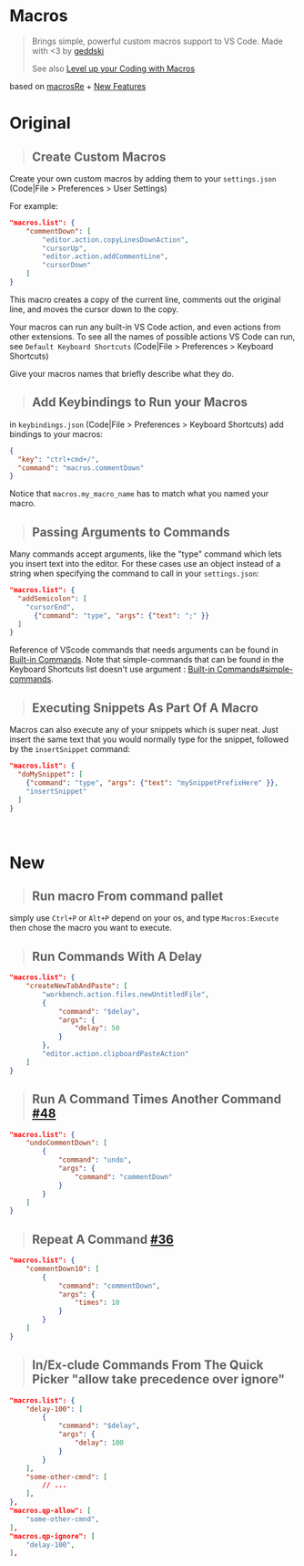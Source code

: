 # Macros

> Brings simple, powerful custom macros support to VS Code.
Made with <3 by [geddski](http://gedd.ski)
>
>See also [Level up your Coding with Macros](http://gedd.ski/post/level-up-coding-with-macros/)
>
based on [macrosRe](https://github.com/l7ssha) + [New Features](#new)

# Original

> ## Create Custom Macros

Create your own custom macros by adding them to your `settings.json` (Code|File > Preferences > User Settings)

For example:

```json
"macros.list": {
    "commentDown": [
        "editor.action.copyLinesDownAction",
        "cursorUp",
        "editor.action.addCommentLine",
        "cursorDown"
    ]
}
```

This macro creates a copy of the current line, comments out the original line, and moves the cursor down to the copy.

Your macros can run any built-in VS Code action, and even actions from other extensions.
To see all the names of possible actions VS Code can run, see `Default Keyboard Shortcuts` (Code|File > Preferences > Keyboard Shortcuts)

Give your macros names that briefly describe what they do.

> ## Add Keybindings to Run your Macros

in `keybindings.json` (Code|File > Preferences > Keyboard Shortcuts) add bindings to your macros:

```json
{
  "key": "ctrl+cmd+/",
  "command": "macros.commentDown"
}
```

Notice that `macros.my_macro_name` has to match what you named your macro.

> ## Passing Arguments to Commands

Many commands accept arguments, like the "type" command which lets you insert text into the editor. For these cases use an object instead of a string when specifying the command to call in your `settings.json`:

```json
"macros.list": {
  "addSemicolon": [
    "cursorEnd",
      {"command": "type", "args": {"text": ";" }}
  ]
}
```

Reference of VScode commands that needs arguments can be found in [Built-in Commands](https://code.visualstudio.com/api/references/commands).
Note that simple-commands that can be found in the Keyboard Shortcuts list doesn't use argument : [Built-in Commands#simple-commands](https://code.visualstudio.com/api/references/commands#simple-commands).

> ## Executing Snippets As Part Of A Macro

Macros can also execute any of your snippets which is super neat. Just insert the same text that you would normally type for the snippet, followed by the `insertSnippet` command:

```json
"macros.list": {
  "doMySnippet": [
    {"command": "type", "args": {"text": "mySnippetPrefixHere" }},
    "insertSnippet"
  ]
}
```

<br>

# New

> ## Run macro From command pallet

simply use `Ctrl+P` or `Alt+P` depend on your os, and type `Macros:Execute` then chose the macro you want to execute.

> ## Run Commands With A Delay

```json
"macros.list": {
    "createNewTabAndPaste": [
        "workbench.action.files.newUntitledFile",
        {
            "command": "$delay",
            "args": {
                "delay": 50
            }
        },
        "editor.action.clipboardPasteAction"
    ]
}
```

> ## Run A Command Times Another Command [#48](https://github.com/geddski/macros/issues/48)

```json
"macros.list": {
    "undoCommentDown": [
        {
            "command": "undo",
            "args": {
                "command": "commentDown"
            }
        }
    ]
}
```

> ## Repeat A Command [#36](https://github.com/geddski/macros/issues/36)

```json
"macros.list": {
    "commentDown10": [
        {
            "command": "commentDown",
            "args": {
                "times": 10
            }
        }
    ]
}
```

> ## In/Ex-clude Commands From The Quick Picker "allow take precedence over ignore"

```json
"macros.list": {
    "delay-100": [
        {
            "command": "$delay",
            "args": {
                "delay": 100
            }
        }
    ],
    "some-other-cmnd": [
        // ...
    ],
},
"macros.qp-allow": [
    "some-other-cmnd",
],
"macros.qp-ignore": [
    "delay-100",
],
```

